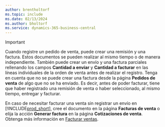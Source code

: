 ```yaml
---
author: brentholtorf
ms.topic: include
ms.date: 02/13/2024
ms.author: bholtorf
ms.service: dynamics-365-business-central
---
```

> [!IMPORTANT]
> Cuando registre un pedido de venta, puede crear una remisión y una factura. Estos documentos se pueden realizar al mismo tiempo o de manera independiente. También puede crear un envío y una factura parciales rellenando los campos **Cantidad a enviar** y **Cantidad a facturar** en las líneas individuales de la orden de venta antes de realizar el registro. Tenga en cuenta que no se puede crear una factura desde la página **Pedidos de venta** de algo que no se ha enviado. Es decir, antes de poder facturar, tiene que haber registrado una remisión de venta o haber seleccionado, al mismo tiempo, entregar y facturar.
>
> En caso de necesitar facturar una venta sin registrar un envío en [!INCLUDE[prod_short](prod_short.md)], cree el documento en la página **Facturas de venta** o elija la acción **Generar factura** en la página **Cotizaciones de venta**. Obtenga más información en [Facturar ventas](../sales-how-invoice-sales.md).
